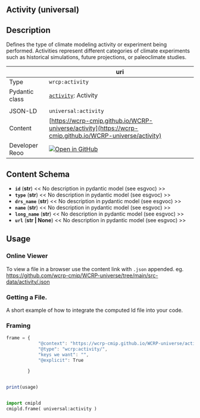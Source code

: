 

<section id="description">

# Activity  (universal)

## Description
Defines the type of climate modeling activity or experiment being performed. Activities represent different categories of climate experiments such as historical simulations, future projections, or paleoclimate studies.

</section>

<section id="info">

|  | uri |
| --- | --- |
| Type | `wrcp:activity` |
| Pydantic class | [`activity`](https://github.com/ESGF/esgf-vocab/blob/main/src/esgvoc/api/data_descriptors/activity.py): Activity |
| | |
| JSON-LD | `universal:activity` |
| Content | [https://wcrp-cmip.github.io/WCRP-universe/activity](https://wcrp-cmip.github.io/WCRP-universe/activity) |
| Developer Reoo | [![Open in GitHub](https://img.shields.io/badge/Open-GitHub-blue?logo=github&style=flat-square)](https://github.com/wcrp-cmip/WCRP-universe/tree/main/src-data/activity) |

</section>



<section id="schema">

## Content Schema

- **`id`** (**str**) 
  << No description in pydantic model (see esgvoc) >>
- **`type`** (**str**) 
  << No description in pydantic model (see esgvoc) >>
- **`drs_name`** (**str**) 
  << No description in pydantic model (see esgvoc) >>
- **`name`** (**str**) 
  << No description in pydantic model (see esgvoc) >>
- **`long_name`** (**str**) 
  << No description in pydantic model (see esgvoc) >>
- **`url`** (**str | None**) 
  << No description in pydantic model (see esgvoc) >>





</section>

<section id="usage">

## Usage

### Online Viewer 
To view a file in a browser use the content link with `.json` appended. eg. https://github.com/wcrp-cmip/WCRP-universe/tree/main/src-data/activity/.json

### Getting a File. 

A short example of how to integrate the computed ld file into your code. 

### Framing
```js
frame = {
            "@context": "https://wcrp-cmip.github.io/WCRP-universe/activity/_context_",
            "@type": "wcrp:activity/",
            "keys we want": "",
            "@explicit": True

        }
        

print(usage)

```

```python

import cmipld
cmipld.frame( universal:activity )

```

</section>
